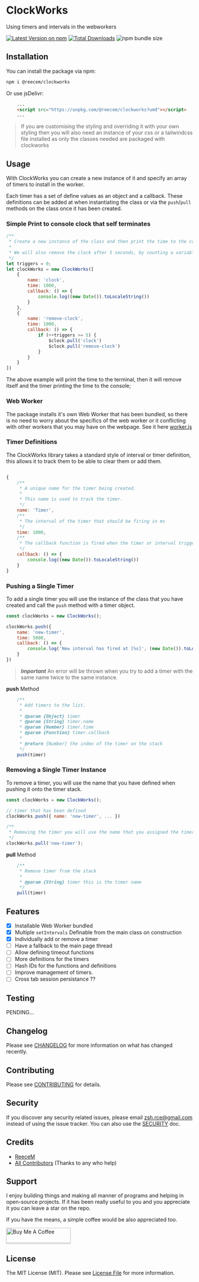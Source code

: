 # ClockWorks

Using timers and intervals in the webworkers

[![Latest Version on npm](https://img.shields.io/npm/v/@reecem/clockworks.svg?style=flat-square)](https://www.npmjs.com/package/@reecem/clockworks)
[![Total Downloads](https://img.shields.io/npm/dt/@reecem/clockworks.svg?style=flat-square)](https://www.npmjs.com/package/@reecem/clockworks)
![npm bundle size](https://img.shields.io/bundlephobia/minzip/@reecem/clockworks)


## Installation

You can install the package via npm:

```bash
npm i @reecem/clockworks
```

Or use jsDelivr:
```html
	...
	<script src="https://unpkg.com/@reecem/clockworks?umd"></script>
    ...
```

> If you are customising the styling and overriding it with your own styling then you will also need an instance of your css or a tailwindcss file installed as only the classes needed are packaged with clockworks

## Usage

With ClockWorks you can create a new instance of it and specify an array of timers to install in the worker.

Each timer has a set of define values as an object and a callback. These definitions can be added at when instantiating the class or via the `push`/`pull` methods on the class once it has been created.

### Simple Print to console clock that self terminates

```js
/**
 * Create a new instance of the class and then print the time to the console.
 *
 * We will also remove the clock after 5 seconds, by counting a variable.
 */
let triggers = 0;
let clockWorks = new ClockWorks([
	{
		name: 'clock',
		time: 1000,
		callback: () => {
			console.log((new Date()).toLocaleString())
		}
	},
	{
		name: 'remove-clock',
		time: 1000,
		callback: () => {
			if (++triggers >= 5) {
				$clock.pull('clock')
				$clock.pull('remove-clock')
			}
		}
	}
])
```

The above example will print the time to the terminal, then it will remove itself and the timer printing the time to the console;

### Web Worker

The package installs it's own Web Worker that has been bundled, so there is no need to worry about the specifics of the web worker or it conflicting with other workers that you may have on the webpage. See it here [worker.js](./src/worker.js)

### Timer Definitions

The ClockWorks library takes a standard style of interval or timer definition, this allows it to track them to be able to clear them or add them.

```js

{
	/**
	 * A unique name for the timer being created.
	 *
	 * This name is used to track the timer.
	 */
	name: 'Timer',
	/**
	 * The interval of the timer that should be firing in ms
	 */
	time: 1000,
	/**
	 * The callback function is fired when the timer or interval triggers.
	 */
	callback: () => {
		console.log((new Date()).toLocaleString())
	}
}
```

### Pushing a Single Timer

To add a single timer you will use the instance of the class that you have created and call the `push` method with a timer object.

```js
const clockWorks = new ClockWorks();

clockWorks.push({
	name: 'new-timer',
	time: 5000,
	callback: () => {
		console.log('New interval has fired at [%s]', (new Date()).toLocaleString());
	}
})
```

> ***Important*** An error will be thrown when you try to add a timer with the same name twice to the same instance.

**push** Method
```js
	/**
	 * Add timers to the list.
	 *
	 * @param {Object} timer
	 * @param {String} timer.name
	 * @param {Number} timer.time
	 * @param {Function} timer.callback
	 *
	 * @return {Number} the index of the timer on the stack
	 */
	push(timer)
```

### Removing a Single Timer Instance

To remove a timer, you will use the name that you have defined when pushing it onto the timer stack.

```js
const clockWorks = new ClockWorks();

// timer that has been defined
clockWorks.push({ name: 'new-timer', ... })

/**
 * Removing the timer you will use the name that you assigned the timer.
 */
clockWorks.pull('new-timer');
```

**pull** Method
```js
	/**
	 * Remove timer from the stack
	 *
	 * @param {String} timer this is the timer name
	 */
	pull(timer)
```

## Features

- [x] Installable Web Worker bundled
- [x] Multiple `setIntervals` Definable from the main class on construction
- [x] Individually add or remove a timer
- [ ] Have a fallback to the main page thread
- [ ] Allow defining timeout functions
- [ ] More definitions for the timers
- [ ] Hash IDs for the functions and definitions
- [ ] Improve management of timers.
- [ ] Cross tab session persistance ??

## Testing

PENDING...

## Changelog

Please see [CHANGELOG](CHANGELOG.md) for more information on what has changed recently.

## Contributing

Please see [CONTRIBUTING](CONTRIBUTING.md) for details.

## Security

If you discover any security related issues, please email zsh.rce@gmail.com instead of using the issue tracker. You can also use the [SECURITY](SECURITY.md) doc.

## Credits

- [ReeceM](https://github.com/ReeceM)
- [All Contributors](../../contributors) (Thanks to any who help)

## Support

I enjoy building things and making all manner of programs and helping in open-source projects. If it has been really useful to you and you appreciate it you can leave a star on the repo.

If you have the means, a simple coffee would be also appreciated too.

<a href="https://www.buymeacoffee.com/ReeceM" target="_blank"><img src="https://www.buymeacoffee.com/assets/img/custom_images/orange_img.png" alt="Buy Me A Coffee" style="height: 41px !important;width: 174px !important;box-shadow: 0px 3px 2px 0px rgba(190, 190, 190, 0.5) !important;-webkit-box-shadow: 0px 3px 2px 0px rgba(190, 190, 190, 0.5) !important;" ></a>

## License

The MIT License (MIT). Please see [License File](LICENSE.md) for more information.
